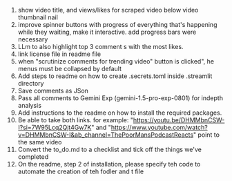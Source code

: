 1. show video title,  and views/likes for scraped video below video thumbnail nail
2. improve spinner buttons with progress of everything that's happening while they waiting, make it interactive. add progress bars were necessary
3. LLm to also highlight top 3 comment s with the most likes.
4. link license file in readme file
5.  when "scrutinize comments for trending video" button is clicked", he menus must be collapsed by default 
6.  Add steps to readme on how to create .secrets.toml inside .streamlit directory
7. Save comments as JSon
8. Pass all comments to Gemini Exp (gemini-1.5-pro-exp-0801) for indepth analysis
9. Add instructions to the readme on how to install the required packages. 
10. Be able to take both links. for example: "https://youtu.be/DHMMbnCSW-I?si=7W95Lcq2Qjt4Gw7K" and "https://www.youtube.com/watch?v=DHMMbnCSW-I&ab_channel=ThePoorMansPodcastReacts" point to the same video
11. Convert the to_do.md to a checklist and tick off the things we've completed 
12. On the readme, step 2 of installation, please specify teh code to automate the creation of teh fodler and t file